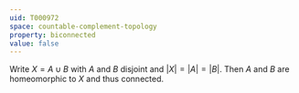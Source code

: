 ```yaml
---
uid: T000972
space: countable-complement-topology
property: biconnected
value: false
---
```

Write $X = A \cup B$ with $A$ and $B$ disjoint and $|X| = |A| = |B|$. Then $A$ and $B$ are homeomorphic to $X$ and thus connected.

